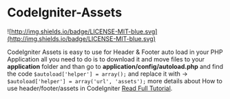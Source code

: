 CodeIgniter-Assets 
==================

![http://img.shields.io/badge/LICENSE-MIT-blue.svg](http://img.shields.io/badge/LICENSE-MIT-blue.svg)

CodeIgniter Assets is easy to use for Header & Footer auto load in your PHP Application all you need to do is to  download it and move files to your **application** folder and than go to **application/config/autoload.php** and find the code `$autoload['helper'] = array();` and replace it with -> `$autoload['helper'] = array('url', 'assets');` more details about How to use header/footer/assets in CodeIgniter [Read Full Tutorial](http://blog.shaz3e.com/how-to-use-header-footer-assets-in-codeigniter/).

